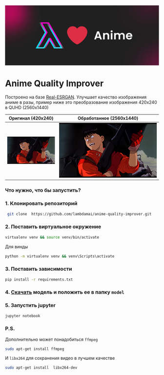 ![One Love](cover.jpg)

# Anime  Quality Improver

Построено на базе [Real-ESRGAN](https://github.com/xinntao/Real-ESRGAN). Улучшает качество изображения аниме в разы,
пример ниже это преобразование изображения 420x240 в QUHD (2560x1440)

| Оригинал  (420x240)      | Обработанное (2560x1440)          |  
| ------------- |:-------------:|  
| ![Оригинал](example.jpg)      | ![One Love](out.jpg) |  

### Что нужно, что бы запустить?

### 1. Клонировать репозиторий

```bash
 git clone  https://github.com/lambdamai/anime-quality-improver.git
```

### 2. Поставить виртуальное окружение

```bash
virtualenv venv && source venv/bin/activate
```

Для винды

```bash
python -m virtualenv venv && venv\Scripts\activate
```

### 3. Поставить зависимости

```bash
pip install -r requirements.txt
```

### 4. [Скачать](https://github.com/xinntao/Real-ESRGAN/releases/download/v0.2.2.4/RealESRGAN_x4plus_anime_6B.pth) модель и положить ее в папку `model`

### 5. Запустить jupyter

```bash
jupyter notebook
```

### P.S.

Дополнительно может понадобиться  `ffmpeg`

```bash
sudo apt-get install ffmpeg 
```

И `libx264` для сохранения видео в лучшем качестве 

```bash
sudo apt-get install  libx264-dev
```
